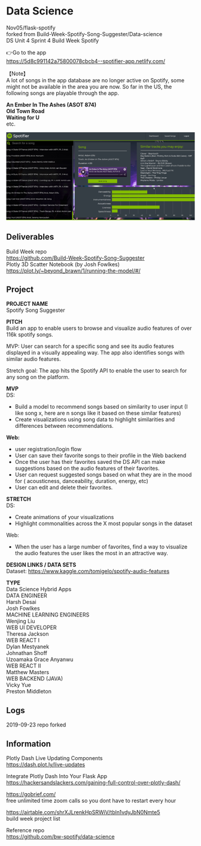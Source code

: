 # Data Science

Nov05/flask-spotify    
forked from Build-Week-Spotify-Song-Suggester/Data-science   
DS Unit 4 Sprint 4 Build Week Spotify   

:point_right:Go to the app   
https://5d8c991142a75800078cbcb4--spotifier-app.netlify.com/

【Note】     
A lot of songs in the app database are no longer active on Spotify, some might not be available in the area you are now. So far in the US, the following songs are playable through the app.     

**An Ember In The Ashes (ASOT 874)**      
**Old Town Road**    
**Waiting for U**    
etc.   

<img src='https://github.com/Nov05/pictures/blob/master/pic001/2019-09-26%2010_19_59-Microsoft%20Edge.jpg?raw=true' width=700>  

## Deliverables  

Build Week repo      
https://github.com/Build-Week-Spotify-Song-Suggester    
Plotly 3D Scatter Notebook (by Josh Fowlkes)      
https://plot.ly/~beyond_brawn/1/running-the-model/#/    

## Project   

**PROJECT NAME**  
Spotify Song Suggester

**PITCH**   
Build an app to enable users to browse and visualize audio features of over 116k spotify songs.

MVP: User can search for a specific song and see its audio features displayed in a visually appealing way. The app also identifies songs with similar audio features.

Stretch goal: The app hits the Spotify API to enable the user to search for any song on the platform.

**MVP**  
DS:     
- Build a model to recommend songs based on similarity to user input (I like song x, here are n songs like it based on these similar features)  
- Create visualizations using song data to highlight similarities and differences between recommendations.  

**Web:**  
- user registration/login flow  
- User can save their favorite songs to their profile in the Web backend
- Once the user has their favorites saved the DS API can make suggestions based on the audio features of their favorites.
- User can request suggested songs based on what they are in the mood for ( acousticness, danceability, duration, energy, etc)
- User can edit and delete their favorites.  

**STRETCH**  
DS:
- Create animations of your visualizations
- Highlight commonalities across the X most popular songs in the dataset

Web:
- When the user has a large number of favorites, find a way to visualize the audio features the user likes the most in an attractive way.

**DESIGN LINKS / DATA SETS**   
Dataset: https://www.kaggle.com/tomigelo/spotify-audio-features  

**TYPE**  
Data Science Hybrid Apps  
DATA ENGINEER  
Harsh Desai  
Josh Fowlkes  
MACHINE LEARNING ENGINEERS  
Wenjing Liu  
WEB UI DEVELOPER  
Theresa Jackson  
WEB REACT I  
Dylan Mestyanek  
Johnathan Shoff  
Uzoamaka Grace Anyanwu  
WEB REACT II  
Matthew Masters  
WEB BACKEND (JAVA)  
Vicky Yue  
Preston Middleton  

## Logs 

2019-09-23 repo forked   

## Information  

Plotly Dash Live Updating Components   
https://dash.plot.ly/live-updates

Integrate Plotly Dash Into Your Flask App    
https://hackersandslackers.com/gaining-full-control-over-plotly-dash/   

https://gobrief.com/   
free unlimited time zoom calls so you dont have to restart every hour   

https://airtable.com/shrXJLrenkHpSRWiV/tbln1vdyJbN0Nmte5  
build week project list   

Reference repo   
https://github.com/bw-spotify/data-science
